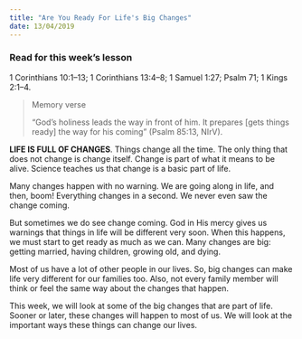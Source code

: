 ```yaml
---
title: "Are You Ready For Life's Big Changes"
date: 13/04/2019
---
```


### Read for this week’s lesson
1 Corinthians 10:1–13; 1 Corinthians 13:4–8; 1 Samuel 1:27; Psalm 71; 1 Kings 2:1–4.

> <p>Memory verse</p>
> “God’s holiness leads the way in front of him. It prepares [gets things ready] the way for his coming” (Psalm 85:13, NIrV).

**LIFE IS FULL OF CHANGES**. Things change all the time. The only thing that does not change is change itself. Change is part of what it means to be alive. Science teaches us that change is a basic part of life.

Many changes happen with no warning. We are going along in life, and then, boom! Everything changes in a second. We never even saw the change coming.

But sometimes we do see change coming. God in His mercy gives us warnings that things in life will be different very soon. When this happens, we must start to get ready as much as we can. Many changes are big: getting married, having children, growing old, and dying.

Most of us have a lot of other people in our lives. So, big changes can make life very different for our families too. Also, not every family member will think or feel the same way about the changes that happen. 

This week, we will look at some of the big changes that are part of life. Sooner or later, these changes will happen to most of us. We will look at the important ways these things can change our lives.